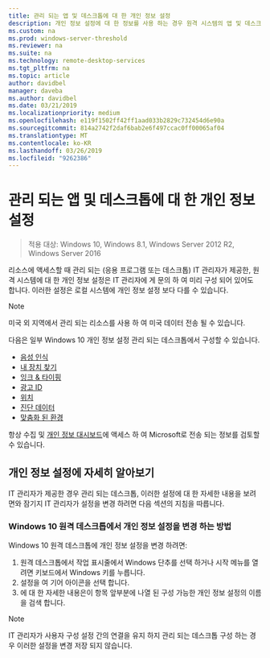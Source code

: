 ```yaml
---
title: 관리 되는 앱 및 데스크톱에 대 한 개인 정보 설정
description: 개인 정보 설정에 대 한 정보를 사용 하는 경우 원격 시스템의 앱 및 데스크톱을 관리 합니다.
ms.custom: na
ms.prod: windows-server-threshold
ms.reviewer: na
ms.suite: na
ms.technology: remote-desktop-services
ms.tgt_pltfrm: na
ms.topic: article
author: davidbel
manager: daveba
ms.author: davidbel
ms.date: 03/21/2019
ms.localizationpriority: medium
ms.openlocfilehash: e119f1502ff42ff1aad033b2829c732454d6e90a
ms.sourcegitcommit: 814a2742f2daf6bab2e6f497ccac0ff00065af04
ms.translationtype: MT
ms.contentlocale: ko-KR
ms.lasthandoff: 03/26/2019
ms.locfileid: "9262386"
---
```

# 관리 되는 앱 및 데스크톱에 대 한 개인 정보 설정

>적용 대상: Windows 10, Windows 8.1, Windows Server 2012 R2, Windows Server 2016

리소스에 액세스할 때 관리 되는 (응용 프로그램 또는 데스크톱) IT 관리자가 제공한, 원격 시스템에 대 한 개인 정보 설정은 IT 관리자에 게 문의 하 여 미리 구성 되어 있어도 합니다. 이러한 설정은 로컬 시스템에 개인 정보 설정 보다 다를 수 있습니다. 

>[!NOTE]
>미국 외 지역에서 관리 되는 리소스를 사용 하 여 미국 데이터 전송 될 수 있습니다.

다음은 일부 Windows 10 개인 정보 설정 관리 되는 데스크톱에서 구성할 수 있습니다.
- [음성 인식](https://go.microsoft.com/fwlink/?linkid=874646)
- [내 장치 찾기](https://go.microsoft.com/fwlink/?linkid=533063)
- [잉크 & 타이핑](https://go.microsoft.com/fwlink/?linkid=874646)
- [광고 ID](https://go.microsoft.com/fwlink/?linkid=838419)
- [위치](https://go.microsoft.com/fwlink/?linkid=529987)
- [진단 데이터](https://go.microsoft.com/fwlink/?linkid=614828)
- [맞춤화 된 환경](https://go.microsoft.com/fwlink/?linkid=614828)

항상 수집 및 [개인 정보 대시보드](https://go.microsoft.com/fwlink/?linkid=864206)에 액세스 하 여 Microsoft로 전송 되는 정보를 검토할 수 있습니다.

## 개인 정보 설정에 자세히 알아보기

IT 관리자가 제공한 경우 관리 되는 데스크톱, 이러한 설정에 대 한 자세한 내용을 보려면와 잠기지 IT 관리자가 설정을 변경 하려면 다음 섹션의 지침을 따릅니다.

### Windows 10 원격 데스크톱에서 개인 정보 설정을 변경 하는 방법

Windows 10 원격 데스크톱에 개인 정보 설정을 변경 하려면:

1. 원격 데스크톱에서 작업 표시줄에서 Windows 단추를 선택 하거나 시작 메뉴를 열려면 키보드에서 Windows 키를 누릅니다.
2. 설정을 여 기어 아이콘을 선택 합니다.
3. 에 대 한 자세한 내용은이 항목 앞부분에 나열 된 구성 가능한 개인 정보 설정의 이름을 검색 합니다.

>[!NOTE]
> IT 관리자가 사용자 구성 설정 간의 연결을 유지 하지 관리 되는 데스크톱 구성 하는 경우 이러한 설정을 변경 저장 되지 않습니다.
